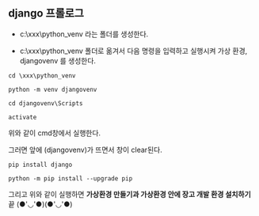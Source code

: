 ## django 프롤로그

- c:\xxx\python_venv 라는 폴더를 생성한다.

- c:\xxx\python_venv 폴더로 옮겨서 다음 명령을 입력하고 실행시켜 가상 환경, djangovenv 를 생성한다.

```shell
cd \xxx\python_venv

python -m venv djangovenv

cd djangovenv\Scripts

activate
```

위와 같이 cmd창에서 실행한다.

그러면 앞에 (djangovenv)가 뜨면서 창이 clear된다.

```shell
pip install django

python -m pip install --upgrade pip
```

그리고 위와 같이 실행하면 **가상환경 만들기과 가상환경 안에 장고 개발 환경 설치하기** 끝 (●'◡'●)(●'◡'●)